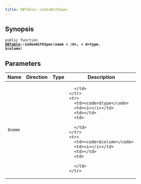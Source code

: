 ```yaml
---
title: DBTable::indexWithSpec
---
```


## Synopsis

<code>public function <b><a href="DBTable">DBTable</a>::indexWithSpec</b>(<b>$name</b>, <b>$type</b>, <b>$column</b>)</code>

## Parameters

<table>
  <thead>
    <tr>
      <th>Name</th>
      <th>Direction</th>
      <th>Type</th>
      <th>Description</th>
    </tr>
  </thead>
  <tbody>
    <tr>
      <td><code>$name</code>
      <td><i></i></td>
      <td></td>
      <td>

      </td>
    </tr>
    <tr>
      <td><code>$type</code>
      <td><i></i></td>
      <td></td>
      <td>

      </td>
    </tr>
    <tr>
      <td><code>$column</code>
      <td><i></i></td>
      <td></td>
      <td>

      </td>
    </tr>
  </tbody>
</table>

